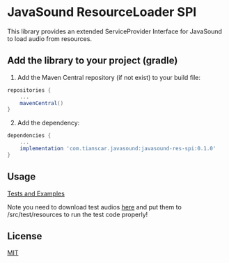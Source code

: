 # JavaSound ResourceLoader SPI
This library provides an extended ServiceProvider Interface for JavaSound to load audio from resources.

## Add the library to your project (gradle)
1. Add the Maven Central repository (if not exist) to your build file:
```groovy
repositories {
    ...
    mavenCentral()
}
```

2. Add the dependency:
```groovy
dependencies {
    ...
    implementation 'com.tianscar.javasound:javasound-res-spi:0.1.0'
}
```

## Usage
[Tests and Examples](/src/test/java/com/tianscar/javasound/resspi/test)

Note you need to download test audios [here](https://github.com/Tianscar/fbodemo1) and put them to /src/test/resources to run the test code properly!

## License
[MIT](/LICENSE)
